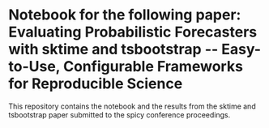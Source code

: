 # Notebook for the following paper: Evaluating Probabilistic Forecasters with sktime and tsbootstrap -- Easy-to-Use, Configurable Frameworks for Reproducible Science
This repository contains the notebook and the results from the sktime and tsbootstrap paper submitted to the spicy conference proceedings.

